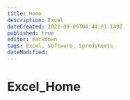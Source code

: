 ```yaml
---
title: Home
description: Excel
dateCreated: 2022-09-09T04:44:01.149Z
published: true
editor: markdown
tags: Excel, Software, Spredsheets
dateModified: 
---
```

# Excel_Home
